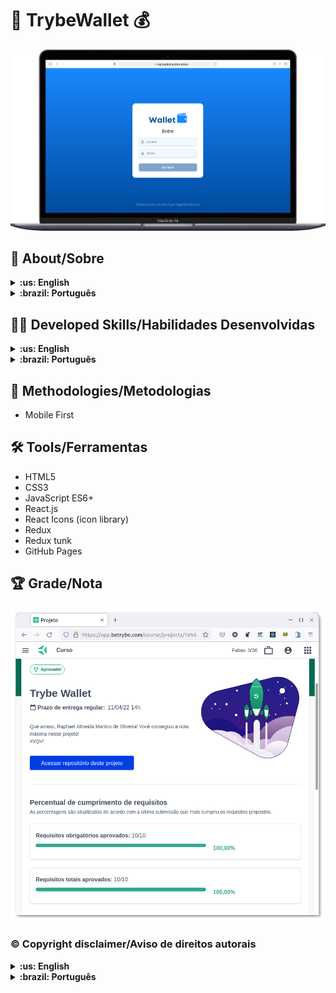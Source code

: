 # :purse: TrybeWallet :moneybag:

![desktop preview](imgs/desktop-preview.png)

## :page_with_curl: About/Sobre

<details>
  <summary markdown="span"><strong>:us: English</strong></summary><br />

React project developed by [Raphael Martins](https://www.linkedin.com/in/raphaelameidamartins/) at the end of Unit 15 ([Front-end Development Module](https://github.com/raphaelalmeidamartins/trybe_exercicios/tree/main/2_Desenvolvimento-Front-end)) of Trybe's Web Development course. I was approved with 100% of the mandatory and optional requirements met.

We had to develop a wallet React application using the React Router, Redux and fetching currency exchange rates from a public API.

[Click here](https://raphaelalmeidamartins.github.io/trybewallet/) to check out the final version of the project on your browser.

<br />
</details>

<details>
  <summary markdown="span"><strong>:brazil: Português</strong></summary><br />

Projeto React desenvolvido por [Raphael Martins](https://www.linkedin.com/in/raphaelameidamartins/) ao final do Bloco 15 ([Módulo Desenvolvimento Front-end](https://github.com/raphaelalmeidamartins/trybe_exercicios/tree/main/2_Desenvolvimento-Front-end)) do curso de Desenvolvimento Web da Trybe. Fui aprovado com 100% dos requisitos obrigatórios e opcionais atingidos.

Tivemos que desenvolver uma aplicação React de carteira usando React Router, Redux e consumindo dados de taxas de câmbio de uma API pública.

[Clique aqui](https://raphaelalmeidamartins.github.io/trybewallet/) para conferir a versão final do projeto no seu navegador.

<br />
</details>

## :man_technologist: Developed Skills/Habilidades Desenvolvidas

<details>
  <summary markdown="span"><strong>:us: English</strong></summary><br />

* Develop a React application
* React to user interactions by manipulating the components' states and props according to user events
* Use the React Router library to handle page navigation
* Use the Redux library to handle state management
* Use the Redux thunk package to handle asynchronous actions
<br />
</details>

<details>
  <summary markdown="span"><strong>:brazil: Português</strong></summary><br />

* Desenvolver uma aplicação React
* Reagir a interações do usuário manipulando os estados e propriedades dos componentes de acordo com eventos
* Usar a biblioteca React Router para lidar com navegação entre páginas
* Usar a biblioteca Redux para gerenciamento de estado
* Usar o pacote Redux thunk para lidar com actions assíncronas
<br />
</details>

## :memo: Methodologies/Metodologias

* Mobile First

## :hammer_and_wrench: Tools/Ferramentas

* HTML5
* CSS3
* JavaScript ES6+
* React.js
* React Icons (icon library)
* Redux
* Redux tunk
* GitHub Pages

## :trophy: Grade/Nota

![My grade of the project - Minha nota no projeto](./imgs/nota.png)

### :copyright: Copyright disclaimer/Aviso de direitos autorais

<details>
  <summary markdown="span"><strong>:us: English</strong></summary><br />

We developed this project for learning purposes, all the code and documentation texts are our authorship, and the rights belong exclusively to us. It is allowed to download or clone the repository for study purposes. However, it is not allowed to publish full or partial copies. This disclaimer does not cover libraries and dependencies, which are subject to their respective licenses.

We use the [AwesomeAPI](https://docs.awesomeapi.com.br/api-de-moedas) API to fetch the currencies' data.
<br />
</details>

<details>
  <summary markdown="span"><strong>:brazil: Português</strong></summary><br />

Desenvolvemos esse projeto para propósitos de aprendizagem, todo o código e documentação são de nossa autoria e os direitos pertencem exclusivamente a nós. É permitido baixar ou clonar o repositório para fins de estudo. Contudo, não é permitido publicar cópias totais ou parciais. Este aviso não cobre bibliotecas e dependências, estas estão sujeitas a suas respectivas licenças.

Utilizamos a API [AwesomeAPI](https://docs.awesomeapi.com.br/api-de-moedas) para consumir dados de moedas.
<br />
</details>
